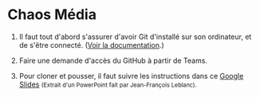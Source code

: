 # Chaos Média

1.  Il faut tout d'abord s'assurer d'avoir Git d'installé sur son ordinateur, et de s'être connecté. ([Voir la documentation](https://docs.github.com/en/get-started/quickstart/set-up-git).)

2.  Faire une demande d'accès du GitHub à partir de Teams.

3.  Pour cloner et pousser, il faut suivre les instructions dans ce [Google Slides](https://docs.google.com/presentation/d/1UHdAw7thy30_-8Ux58Fk2hZqvmBkOLAjKOXvXGoVt-Q/edit?usp=sharing) <small>(Extrait d'un PowerPoint fait par Jean-François Leblanc).</small>
